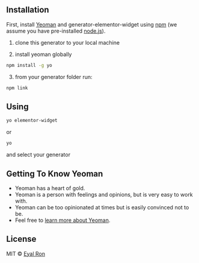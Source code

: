 ## Installation

First, install [Yeoman](http://yeoman.io) and generator-elementor-widget using [npm](https://www.npmjs.com/) (we assume you have pre-installed [node.js](https://nodejs.org/)).

1. clone this generator to your local machine

2. install yeoman globally
```bash
npm install -g yo
```
3. from your generator folder run:
```bash
npm link
```

## Using

```bash
yo elementor-widget
```
or
```bash
yo
```
and select your generator

## Getting To Know Yeoman

 * Yeoman has a heart of gold.
 * Yeoman is a person with feelings and opinions, but is very easy to work with.
 * Yeoman can be too opinionated at times but is easily convinced not to be.
 * Feel free to [learn more about Yeoman](http://yeoman.io/).

## License

MIT © [Eyal Ron]()


[npm-image]: https://badge.fury.io/js/generator-elementor-widget.svg
[npm-url]: https://npmjs.org/package/generator-elementor-widget
[travis-image]: https://travis-ci.com/eyal670/generator-elementor-widget.svg?branch=master
[travis-url]: https://travis-ci.com/eyal670/generator-elementor-widget
[daviddm-image]: https://david-dm.org/eyal670/generator-elementor-widget.svg?theme=shields.io
[daviddm-url]: https://david-dm.org/eyal670/generator-elementor-widget
[coveralls-image]: https://coveralls.io/repos/eyal670/generator-elementor-widget/badge.svg
[coveralls-url]: https://coveralls.io/r/eyal670/generator-elementor-widget
